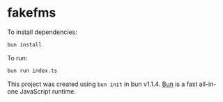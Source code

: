 # fakefms

To install dependencies:

```bash
bun install
```

To run:

```bash
bun run index.ts
```

This project was created using `bun init` in bun v1.1.4. [Bun](https://bun.sh) is a fast all-in-one JavaScript runtime.
